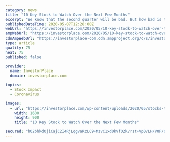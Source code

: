 ```yaml
---
category: news
title: "10 Key Stock to Watch Over the Next Few Months"
excerpt: "We know that the second quarter will be bad. But how bad is the real question. These 10 stocks to watch can offer vital clues."
publishedDateTime: 2020-05-07T12:28:00Z
webUrl: "https://investorplace.com/2020/05/10-key-stock-to-watch-over-the-next-few-months/"
ampWebUrl: "https://investorplace.com/2020/05/10-key-stock-to-watch-over-the-next-few-months/amp/"
cdnAmpWebUrl: "https://investorplace-com.cdn.ampproject.org/c/s/investorplace.com/2020/05/10-key-stock-to-watch-over-the-next-few-months/amp/"
type: article
quality: 75
heat: 75
published: false

provider:
  name: InvestorPlace
  domain: investorplace.com

topics:
  - Stock Impact
  - Coronavirus

images:
  - url: "https://investorplace.com/wp-content/uploads/2020/05/stocks-to-watch-now.jpg"
    width: 1600
    height: 900
    title: "10 Key Stock to Watch Over the Next Few Months"

secured: "hO2bhkdOjiCajC2I4RjLqgvaRzLC9+MzvC1xd0kVfO2k/rst+Vp0/LH/V0P/O93Q0swT94x8c5WpLPow7DfcPgCH5GV7WbpRXRmXfBHYDQ32622ghLiKakb8HPfwOi+JV+7lO5q1agct3Ae/4bW/G0K5FoJOj+ibqzNM6JsaXh4vMv7ruPjmX8uYQNl5xwUiR0HF7WL/mvdBRuQcMu6hqpgO9GuLXNHGuwe4+UXBmffaMrnq4C7zSo3sl+TH1lDKd0hAKo0rXWaXBl/z46Bj/hDeVplNnHc7HKXfI8lZknuO9SsFTgo4TQHJh/WXAG9o2wZjBW5iTBcwIjIBaCYCoLxkX5a1XskUiJk6T8Wuf2GF1NjLxRrw1H3A1NJtXeK9xFk1WNP//bKg6iFcqP9c0YPnPp424getCsd456ZnVNk2GeZs4OY7H0dlUgEfUb1dpQuaR6iIHt0IGYCyeZ9fAXLWlHXUIK+1SCILxRJXL1Y=;vUSR4FBItU6rdrr+aKT7NA=="
---
```


